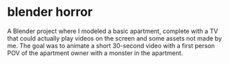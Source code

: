 # blender horror
A Blender project where I modeled a basic apartment,
complete with a TV that could actually play videos on
the screen and some assets not made by me. The goal was to
animate a short 30-second video with a first person POV of
the apartment owner with a monster in the apartment.
